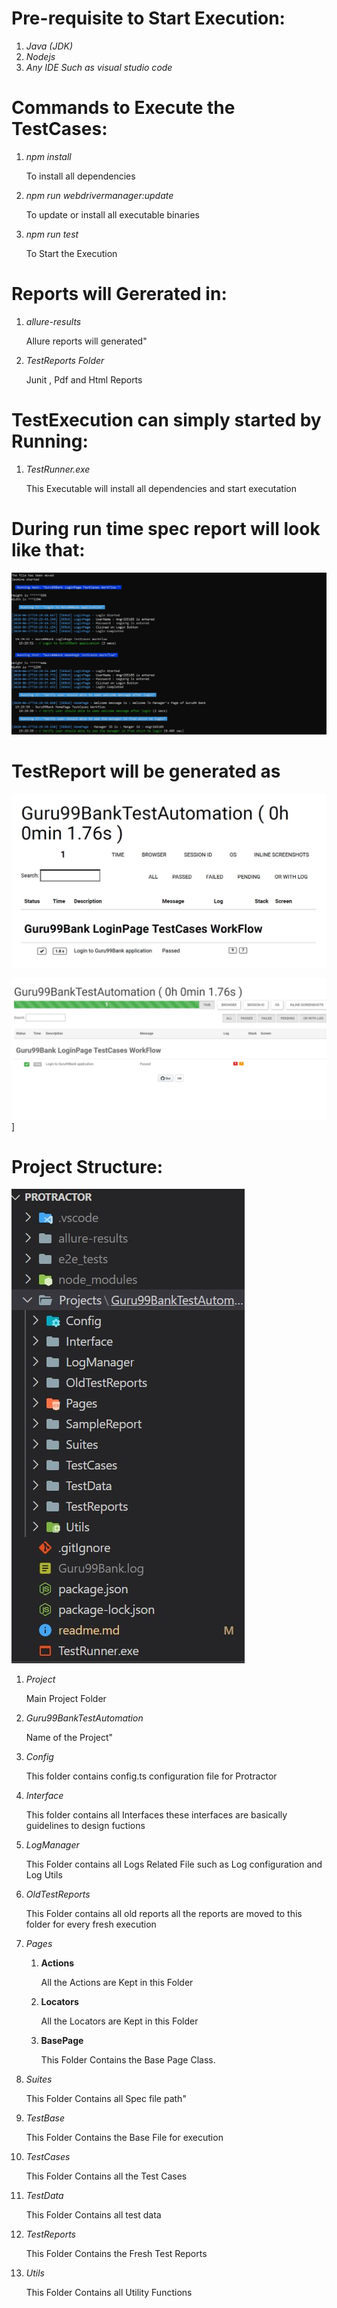 # Pre-requisite to Start Execution:
1. *Java (JDK)*
2. *Nodejs*
3. *Any IDE Such as visual studio code*

# Commands to Execute the TestCases:
1. *npm install*

	To install all dependencies

2. *npm run webdrivermanager:update*

	To update or install all executable binaries

3. *npm run test*

	To Start the Execution

# Reports will Gererated in:
1. *allure-results*

	Allure reports will generated"

2. *TestReports Folder*

	Junit , Pdf and Html Reports


# TestExecution can simply started by Running:
1. *TestRunner.exe*

	This Executable will install all dependencies and start executation

# During run time spec report will look like that:
![Spec Reporter](./Projects/Guru99BankTestAutomation/SampleReport/SpecReportSample.JPG)

# TestReport will be generated as
[![PDF](./Projects/Guru99BankTestAutomation/SampleReport/SamplePdf.JPG)](https://github.com/lkumarra/ProtractorPageObjectModel/tree/master/Projects/Guru99BankTestAutomation/SampleReport/Guru99Bank.pdf "TestReport")

[![PDF](./Projects/Guru99BankTestAutomation/SampleReport/SampleHtml.JPG)](https://github.com/lkumarra/ProtractorPageObjectModel/tree/master/Projects/Guru99BankTestAutomation/SampleReport/SampleHtml.JPG "TestReport")]

# Project Structure:

![Project Structure](./Projects/Guru99BankTestAutomation/SampleReport/ProjectStructure.JPG)
1. *Project*

	Main Project Folder 

2. *Guru99BankTestAutomation*

	Name of the Project"

3. *Config*

	This folder contains config.ts configuration file for Protractor

4. *Interface*

	This folder contains all Interfaces these interfaces are basically guidelines to design fuctions

5. *LogManager*

	This Folder contains all Logs Related File such as Log configuration and Log Utils

6. *OldTestReports*

	This Folder contains all old reports all the reports are moved to this folder for every fresh execution

7. *Pages*
	1. **Actions**

		All the Actions are Kept in this Folder

	2. **Locators**

		All the Locators are Kept in this Folder

	3. **BasePage**

		This Folder Contains the Base Page Class.

8. *Suites*

	This Folder Contains all Spec file path"

9. *TestBase*

	This Folder Contains the Base File for execution

10. *TestCases*

	This Folder Contains all the Test Cases

11. *TestData*

	This Folder Contains all test data

12. *TestReports*

	This Folder Contains the Fresh Test Reports

13. *Utils*

	This Folder Contains all Utility Functions
	